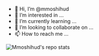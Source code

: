 - 👋 Hi, I’m @mmoshihud
- 👀 I’m interested in ...
- 🌱 I’m currently learning ...
- 💞️ I’m looking to collaborate on ...
- 📫 How to reach me ...

![Mmoshihud's repo stats](https://github-readme-stats.vercel.app/api?username=mmoshihud&show_icons=true)
<!---
mmoshihud/mmoshihud is a ✨ special ✨ repository because its `README.md` (this file) appears on your GitHub profile.
You can click the Preview link to take a look at your changes.
--->
